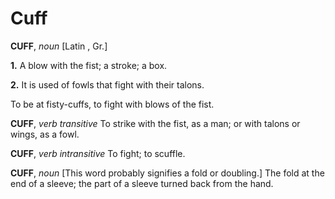 # Cuff

**CUFF**, _noun_ \[Latin , Gr.\]

**1.** A blow with the fist; a stroke; a box.

**2.** It is used of fowls that fight with their talons.

To be at fisty-cuffs, to fight with blows of the fist.

**CUFF**, _verb transitive_ To strike with the fist, as a man; or with talons or wings, as a fowl.

**CUFF**, _verb intransitive_ To fight; to scuffle.

**CUFF**, _noun_ \[This word probably signifies a fold or doubling.\] The fold at the end of a sleeve; the part of a sleeve turned back from the hand.